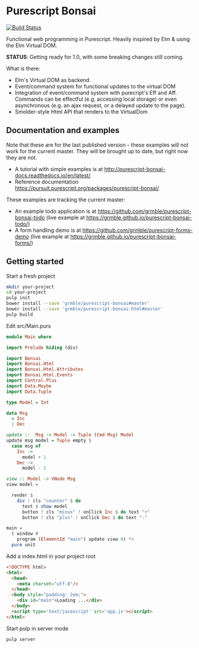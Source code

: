# Purescript Bonsai

[![Build Status](https://travis-ci.org/grmble/purescript-bonsai.svg?branch=master)](https://travis-ci.org/grmble/purescript-bonsai)

Functional web programming in Purescript.  Heavily inspired by Elm & using
the Elm Virtual DOM.

**STATUS**: Getting ready for 1.0, with some breaking changes still coming.

What is there:

* Elm's Virtual DOM as backend
* Event/command system for functional updates to the virtual DOM
* Integration of event/command system with purecript's Eff and Aff.
  Commands can be effectful (e.g. accessing local storage) or
  even asynchronous (e.g. an ajax request, or a delayed update to the
  page).
* Smolder-style Html API that renders to the VirtualDom

## Documentation and examples

Note that these are for the last published version - these examples
will not work for the current master.  They will be brought up to date,
but right now they are not.

* A tutorial with simple examples is at http://purescript-bonsai-docs.readthedocs.io/en/latest/
* Reference documentation https://pursuit.purescript.org/packages/purescript-bonsai/

These examples are tracking the current master:

* An example todo application is at https://github.com/grmble/purescript-bonsai-todo 
  (live example at https://grmble.github.io/purescript-bonsai-todo/)
* A form handling demo is at https://github.com/grmble/purescript-forms-demo
  (live example at https://grmble.github.io/purescript-bonsai-forms/)


## Getting started

Start a fresh project

```sh
mkdir your-project
cd your-project
pulp init
bower install --save 'grmble/purescript-bonsai#master'
bower install --save 'grmble/purescript-bonsai-html#master'
pulp build
```

Edit src/Main.purs

```purescript
module Main where

import Prelude hiding (div)

import Bonsai
import Bonsai.Html
import Bonsai.Html.Attributes
import Bonsai.Html.Events
import Control.Plus
import Data.Maybe
import Data.Tuple

type Model = Int

data Msg
  = Inc
  | Dec

update ::  Msg -> Model -> Tuple (Cmd Msg) Model
update msg model = Tuple empty $
  case msg of
    Inc ->
      model + 1
    Dec ->
      model - 1

view :: Model -> VNode Msg
view model =

  render $
    div ! cls "counter" $ do
      text $ show model
      button ! cls "minus" ! onClick Inc $ do text "+"
      button ! cls "plus" ! onClick Dec $ do text "-"

main =
  ( window #
    program (ElementId "main") update view 0) *>
  pure unit
```

Add a index.html in your project root

```html
<!DOCTYPE html>
<html>
  <head>
    <meta charset="utf-8"/>
  </head>
  <body style="padding: 2em;">
    <div id="main">Loading ...</div>
  </body>
  <script type='text/javascript' src='app.js'></script>
</html>
```

Start pulp in server mode

```sh
pulp server
```
